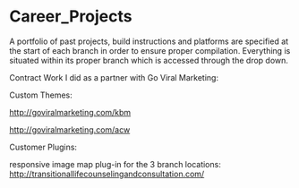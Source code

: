 # Career_Projects
A portfolio of past projects, build instructions and platforms are specified at the start of each branch in order to ensure proper compilation.  Everything is situated within its proper branch which is accessed through the drop down.



Contract Work I did as a partner with Go Viral Marketing:



Custom Themes:

http://goviralmarketing.com/kbm

http://goviralmarketing.com/acw


Customer Plugins:

responsive image map plug-in for the 3 branch locations:
http://transitionallifecounselingandconsultation.com/









